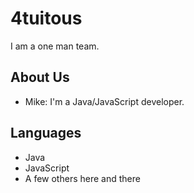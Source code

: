 # 4tuitous

I am a one man team.

## About Us

- Mike: I'm a Java/JavaScript developer.

## Languages

- Java
- JavaScript
- A few others here and there


